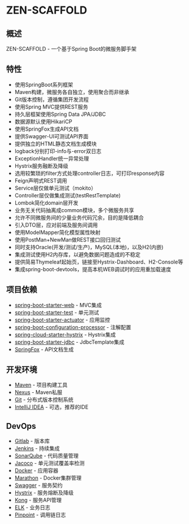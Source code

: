 # ZEN-SCAFFOLD

## 概述
ZEN-SCAFFOLD - 一个基于Spring Boot的微服务脚手架

## 特性
- 使用SpringBoot系列框架
- Maven构建，微服务各自独立，使用聚合而非继承
- Git版本控制，遵循集团开发流程
- 使用Spring MVC提供REST服务
- 持久层框架使用Spring Data JPA/JDBC
- 数据源默认使用HikariCP
- 使用SpringFox生成API文档
- 提供Swagger-UI可测试API界面
- 提供独立的HTML静态文档生成模块
- logback分别打印-info与-error双日志
- ExceptionHandler统一异常处理
- Hystrix服务融断及降级
- 选用较繁琐的filter方式处理controller日志，可打印response内容
- Feign声明式REST调用
- Service层仅做单元测试（mokito）
- Controller层仅做集成测试(testRestTemplate)
- Lombok简化domain层开发
- 业务无关代码抽离成common模块，多个微服务共享
- 允许不同微服务间的少量业务代码冗余，目的是降低耦合
- 引入DTO层，应对前端及服务间调用
- 使用ModelMapper简化模型属性映射
- 使用PostMan+NewMan做REST接口回归测试
- 同时支持Oracle(开发/测试/生产)，MySQL(本地)，以及H2(内嵌)
- 集成测试使用H2内存库，以避免数据问题造成的不稳定
- 提供简易Thymeleaf起始页，链接至Hystrix-Dashboard、H2-Console等
- 集成spring-boot-devtools，提高本机WEB调试时的应用重加载速度

## 项目依赖
- [spring-boot-starter-web](https://spring.io) - MVC集成
- [spring-boot-starter-test](https://spring.io) - 单元测试
- [spring-boot-starter-actuator](https://spring.io) - 应用监控
- [spring-boot-configuration-processor](https://spring.io) - 注解配置
- [spring-cloud-starter-hystrix](https://spring.io) - Hystrix集成
- [spring-boot-starter-jdbc](https://spring.io) - JdbcTemplate集成
- [SpringFox](http://springfox.github.io/springfox) - API文档生成

## 开发环境
- [Maven](https://maven.apache.org) - 项目构建工具
- [Nexus](http://www.sonatype.org/nexus) - Maven私服
- [Git](https://git-scm.com) - 分布式版本控制系统
- [IntelliJ IDEA](https://www.jetbrains.com/idea) - 可选，推荐的IDE

## DevOps
- [Gitlab](https://gitlab.com) - 版本库
- [Jenkins](https://jenkins.io) - 持续集成
- [SonarQube](https://www.sonarqube.org) - 代码质量管理
- [Jacoco](http://www.eclemma.org/jacoco) - 单元测试覆盖率检测
- [Docker](https://www.docker.com) - 应用容器
- [Marathon](https://mesosphere.github.io/marathon) - Docker集群管理
- [Swagger](http://swagger.io) - 服务契约
- [Hystrix](https://github.com/Netflix/Hystrix) - 服务熔断及降级
- [Kong](https://getkong.org) - 服务API管理
- [ELK](https://www.elastic.co/products) - 业务日志
- [Pinpoint](https://github.com/naver/pinpoint) - 调用链日志
